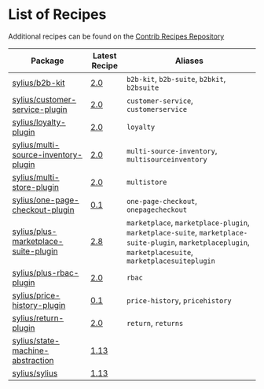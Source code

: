 # List of Recipes

Additional recipes can be found on the [Contrib Recipes Repository](https://github.com/symfony/recipes-contrib/blob/flex/main/RECIPES.md)

| Package | Latest Recipe | Aliases |
| --- | --- | --- |
| [sylius/b2b-kit](https://packagist.org/packages/sylius/b2b-kit) | [2.0](sylius/b2b-kit/2.0) | `b2b-kit`, `b2b-suite`, `b2bkit`, `b2bsuite` |
| [sylius/customer-service-plugin](https://packagist.org/packages/sylius/customer-service-plugin) | [2.0](sylius/customer-service-plugin/2.0) | `customer-service`, `customerservice` |
| [sylius/loyalty-plugin](https://packagist.org/packages/sylius/loyalty-plugin) | [2.0](sylius/loyalty-plugin/2.0) | `loyalty` |
| [sylius/multi-source-inventory-plugin](https://packagist.org/packages/sylius/multi-source-inventory-plugin) | [2.0](sylius/multi-source-inventory-plugin/2.0) | `multi-source-inventory`, `multisourceinventory` |
| [sylius/multi-store-plugin](https://packagist.org/packages/sylius/multi-store-plugin) | [2.0](sylius/multi-store-plugin/2.0) | `multistore` |
| [sylius/one-page-checkout-plugin](https://packagist.org/packages/sylius/one-page-checkout-plugin) | [0.1](sylius/one-page-checkout-plugin/0.1) | `one-page-checkout`, `onepagecheckout` |
| [sylius/plus-marketplace-suite-plugin](https://packagist.org/packages/sylius/plus-marketplace-suite-plugin) | [2.8](sylius/plus-marketplace-suite-plugin/2.8) | `marketplace`, `marketplace-plugin`, `marketplace-suite`, `marketplace-suite-plugin`, `marketplaceplugin`, `marketplacesuite`, `marketplacesuiteplugin` |
| [sylius/plus-rbac-plugin](https://packagist.org/packages/sylius/plus-rbac-plugin) | [2.0](sylius/plus-rbac-plugin/2.0) | `rbac` |
| [sylius/price-history-plugin](https://packagist.org/packages/sylius/price-history-plugin) | [0.1](sylius/price-history-plugin/0.1) | `price-history`, `pricehistory` |
| [sylius/return-plugin](https://packagist.org/packages/sylius/return-plugin) | [2.0](sylius/return-plugin/2.0) | `return`, `returns` |
| [sylius/state-machine-abstraction](https://packagist.org/packages/sylius/state-machine-abstraction) | [1.13](sylius/state-machine-abstraction/1.13) |  |
| [sylius/sylius](https://packagist.org/packages/sylius/sylius) | [1.13](sylius/sylius/1.13) |  |